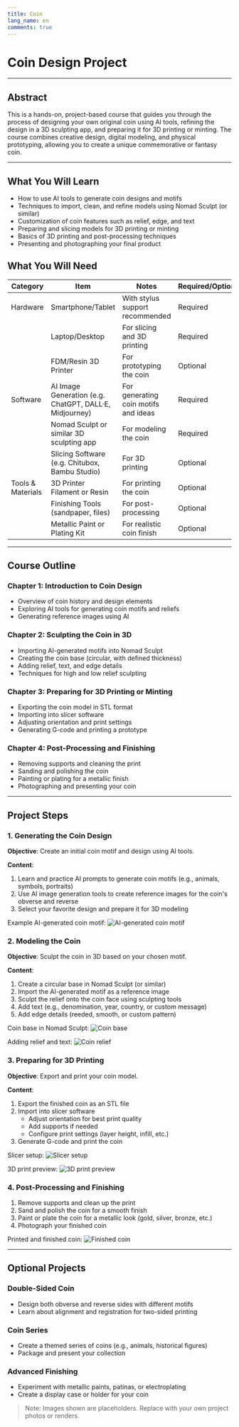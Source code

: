 ```yaml
---
title: Coin
lang_name: en 
comments: true
---
```


# Coin Design Project

---

## Abstract

This is a hands-on, project-based course that guides you through the process of designing your own original coin using AI tools, refining the design in a 3D sculpting app, and preparing it for 3D printing or minting. The course combines creative design, digital modeling, and physical prototyping, allowing you to create a unique commemorative or fantasy coin.

---

## What You Will Learn

- How to use AI tools to generate coin designs and motifs
- Techniques to import, clean, and refine models using Nomad Sculpt (or similar)
- Customization of coin features such as relief, edge, and text
- Preparing and slicing models for 3D printing or minting
- Basics of 3D printing and post-processing techniques
- Presenting and photographing your final product

## What You Will Need

| Category         | Item                                   | Notes                                      | Required/Optional |
|------------------|----------------------------------------|--------------------------------------------|------------------|
| Hardware         | Smartphone/Tablet                      | With stylus support recommended            | Required         |
|                  | Laptop/Desktop                         | For slicing and 3D printing                | Required         |
|                  | FDM/Resin 3D Printer                   | For prototyping the coin                   | Optional         |
| Software         | AI Image Generation (e.g. ChatGPT, DALL·E, Midjourney) | For generating coin motifs and ideas       | Required         |
|                  | Nomad Sculpt or similar 3D sculpting app| For modeling the coin                      | Required         |
|                  | Slicing Software (e.g. Chitubox, Bambu Studio) | For 3D printing                            | Optional         |
| Tools & Materials| 3D Printer Filament or Resin           | For printing the coin                      | Optional         |
|                  | Finishing Tools (sandpaper, files)     | For post-processing                        | Optional         |
|                  | Metallic Paint or Plating Kit          | For realistic coin finish                  | Optional         |

---

## Course Outline

### Chapter 1: Introduction to Coin Design
- Overview of coin history and design elements
- Exploring AI tools for generating coin motifs and reliefs
- Generating reference images using AI

### Chapter 2: Sculpting the Coin in 3D
- Importing AI-generated motifs into Nomad Sculpt
- Creating the coin base (circular, with defined thickness)
- Adding relief, text, and edge details
- Techniques for high and low relief sculpting

### Chapter 3: Preparing for 3D Printing or Minting
- Exporting the coin model in STL format
- Importing into slicer software
- Adjusting orientation and print settings
- Generating G-code and printing a prototype

### Chapter 4: Post-Processing and Finishing
- Removing supports and cleaning the print
- Sanding and polishing the coin
- Painting or plating for a metallic finish
- Photographing and presenting your coin

---

## Project Steps

### 1. Generating the Coin Design

**Objective**: Create an initial coin motif and design using AI tools.

**Content**:
1. Learn and practice AI prompts to generate coin motifs (e.g., animals, symbols, portraits)
2. Use AI image generation tools to create reference images for the coin's obverse and reverse
3. Select your favorite design and prepare it for 3D modeling

Example AI-generated coin motif:
![AI-generated coin motif](./images/ai-coin-motif.png)

### 2. Modeling the Coin

**Objective**: Sculpt the coin in 3D based on your chosen motif.

**Content**:
1. Create a circular base in Nomad Sculpt (or similar)
2. Import the AI-generated motif as a reference image
3. Sculpt the relief onto the coin face using sculpting tools
4. Add text (e.g., denomination, year, country, or custom message)
5. Add edge details (reeded, smooth, or custom pattern)

Coin base in Nomad Sculpt:
![Coin base](./images/coin-base.png)

Adding relief and text:
![Coin relief](./images/coin-relief.png)

### 3. Preparing for 3D Printing

**Objective**: Export and print your coin model.

**Content**:
1. Export the finished coin as an STL file
2. Import into slicer software
   - Adjust orientation for best print quality
   - Add supports if needed
   - Configure print settings (layer height, infill, etc.)
3. Generate G-code and print the coin

Slicer setup:
![Slicer setup](./images/coin-slicer.png)

3D print preview:
![3D print preview](./images/coin-print-preview.png)

### 4. Post-Processing and Finishing

1. Remove supports and clean up the print
2. Sand and polish the coin for a smooth finish
3. Paint or plate the coin for a metallic look (gold, silver, bronze, etc.)
4. Photograph your finished coin

Printed and finished coin:
![Finished coin](./images/finished-coin.png)

---

## Optional Projects

### Double-Sided Coin
- Design both obverse and reverse sides with different motifs
- Learn about alignment and registration for two-sided printing

### Coin Series
- Create a themed series of coins (e.g., animals, historical figures)
- Package and present your collection

### Advanced Finishing
- Experiment with metallic paints, patinas, or electroplating
- Create a display case or holder for your coin

> Note: Images shown are placeholders. Replace with your own project photos or renders.



